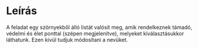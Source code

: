 # Leírás

A feladat egy szörnyekből álló listát valósít meg, amik rendelkeznek támadó, védelmi és élet ponttal (szépen megjelenítve), melyeket kiválasztásukkor láthatunk. Ezen kívül tudjuk módosítani a nevüket.
